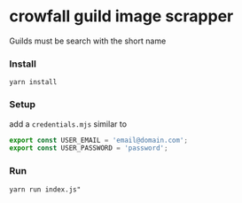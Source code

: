 # crowfall guild image scrapper
Guilds must be search with the short name

### Install
```
yarn install
```

### Setup
add a `credentials.mjs` similar to 
```js
export const USER_EMAIL = 'email@domain.com';
export const USER_PASSWORD = 'password';
```

### Run
```
yarn run index.js"
```